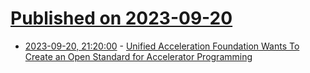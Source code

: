 # [Published on 2023-09-20](index.md)

* [2023-09-20, 21:20:00](https://linux.slashdot.org/story/23/09/20/1549210/unified-acceleration-foundation-wants-to-create-an-open-standard-for-accelerator-programming?utm_source=rss1.0mainlinkanon&utm_medium=feed) - [Unified Acceleration Foundation Wants To Create an Open Standard for Accelerator Programming](https://linux.slashdot.org/story/23/09/20/1549210/unified-acceleration-foundation-wants-to-create-an-open-standard-for-accelerator-programming?utm_source=rss1.0mainlinkanon&utm_medium=feed)
